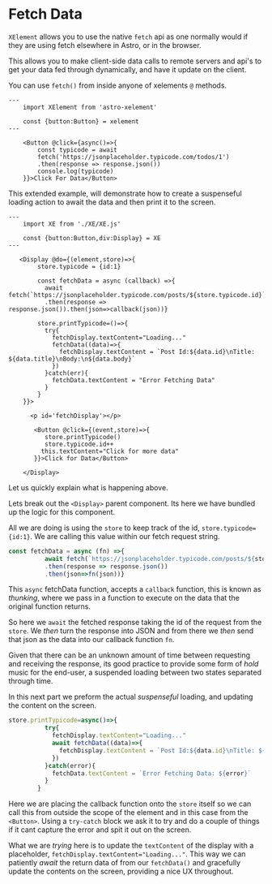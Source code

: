 # Fetch Data

`XElement` allows you to use the native `fetch` api as one normally would if they are using fetch elsewhere in Astro, or in the browser.

This allows you to make client-side data calls to remote servers and api's to get your data fed through dynamically, and have it update on the client.

You can use `fetch()` from inside anyone of xelements `@` methods.

```astro
---
    import XElement from 'astro-xelement'

    const {button:Button} = xelement
---

    <Button @click={async()=>{
        const typicode = await 
        fetch('https://jsonplaceholder.typicode.com/todos/1')
        .then(response => response.json())
        console.log(typicode)
    }}>Click For Data</Button>

```

This extended example, will demonstrate how to create a suspenseful loading action to await the data and then print it to the screen.

```astro
---
    import XE from './XE/XE.js'

    const {button:Button,div:Display} = XE
---

   <Display @do={(element,store)=>{
        store.typicode = {id:1}

        const fetchData = async (callback) =>{
          await fetch(`https://jsonplaceholder.typicode.com/posts/${store.typicode.id}`)
          .then(response => response.json()).then(json=>callback(json))}
        
        store.printTypicode=()=>{
          try{
            fetchDisplay.textContent="Loading..."
            fetchData((data)=>{
              fetchDisplay.textContent = `Post Id:${data.id}\nTitle: ${data.title}\nBody:\n${data.body}`
            })
          }catch(err){
            fetchData.textContent = "Error Fetching Data"
          }
        }
    }}>

      <p id='fetchDisplay'></p>
    
       <Button @click={(event,store)=>{
          store.printTypicode()
          store.typicode.id++
         this.textContent="Click for more data"
       }}>Click for Data</Button>

    </Display>
```

Let us quickly explain what is happening above.

Lets break out the `<Display>` parent component. Its here we have bundled up the logic for this component.

All we are doing is using the `store` to keep track of the id, `store.typicode={id:1}`. We are calling this value within our fetch request string.

```jsx
const fetchData = async (fn) =>{
          await fetch(`https://jsonplaceholder.typicode.com/posts/${store.typicode.id}`)
          .then(response => response.json())
          .then(json=>fn(json))}
```

This `async` fetchData function, accepts a `callback` function, this is known as *thunking*, where we pass in a function to execute on the data that the original function returns.

So here we `await` the fetched response taking the id of the request from the `store`. We *then* turn the response into JSON and from there we *then* send that json as the data into our callback function `fn`.

Given that there can be an unknown amount of time between requesting and receiving the response, its good practice to provide some form of *hold* music for the end-user, a suspended loading between two states separated through time. 

In this next part we preform the actual *suspenseful* loading, and updating the content on the screen.

```jsx
store.printTypicode=async()=>{
          try{
            fetchDisplay.textContent="Loading..."
            await fetchData((data)=>{
              fetchDisplay.textContent = `Post Id:${data.id}\nTitle: ${data.title}\nBody:\n${data.body}`
            })
          }catch(error){
            fetchData.textContent = `Error Fetching Data: ${error}`
          }
        }
```

Here we are placing the callback function onto the `store` itself so we can call this from outside the scope of the element and in this case from the `<Button>`. Using a `try-catch` block we ask it to try and do a couple of things if it cant capture the error and spit it out on the screen.

What we are *trying* here is to update the `textContent` of the display with a placeholder, `fetchDisplay.textContent="Loading..."`. This way we can patiently *await* the return data of from our `fetchData()` and gracefully update the contents on the screen, providing a nice UX throughout.  
